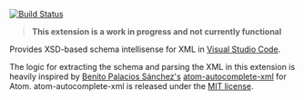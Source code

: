 [![Build Status](https://travis-ci.org/Tyriar/vscode-xml.svg?branch=master)](https://travis-ci.org/Tyriar/vscode-xml)

> **This extension is a work in progress and not currently functional**

Provides XSD-based schema intellisense for XML in [Visual Studio Code](https://code.visualstudio.com).

The logic for extracting the schema and parsing the XML in this extension is heavily inspired by [Benito Palacios Sánchez's](https://github.com/pleonex) [atom-autocomplete-xml](https://github.com/pleonex/atom-autocomplete-xml) for Atom. atom-autocomplete-xml is released under the [MIT license](https://github.com/pleonex/atom-autocomplete-xml/blob/master/LICENSE.md).
